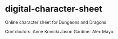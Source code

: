 # digital-character-sheet
 Online character sheet for Dungeons and Dragons


 Contributors:
 Anne Konicki
 Jason Gardiner
 Alex Mayo

